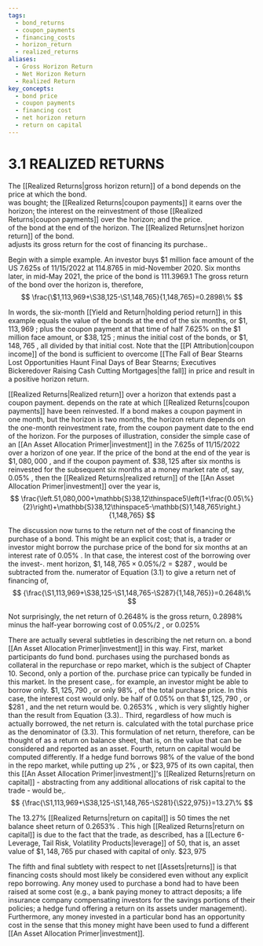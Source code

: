 ```yaml
---
tags:
  - bond_returns
  - coupon_payments
  - financing_costs
  - horizon_return
  - realized_returns
aliases:
  - Gross Horizon Return
  - Net Horizon Return
  - Realized Return
key_concepts:
  - bond price
  - coupon payments
  - financing cost
  - net horizon return
  - return on capital
---
```


# 3.1 REALIZED RETURNS  

The [[Realized Returns|gross horizon return]] of a bond depends on the price at which the bond.   
was bought; the [[Realized Returns|coupon payments]] it earns over the horizon; the interest on the reinvestment of those [[Realized Returns|coupon payments]] over the horizon; and the price.   
of the bond at the end of the horizon. The [[Realized Returns|net horizon return]] of the bond.   
adjusts its gross return for the cost of financing its purchase..  

Begin with a simple example. An investor buys $\$1$ million face amount of the US 7.625s of 11/15/2022 at 114.8765 in mid-November 2020. Six months later, in mid-May 2021, the price of the bond is 111.3969.1 The gross return of the bond over the horizon is, therefore,  
$$
\frac{\$1,113,969+\S38,125-\S1,148,765}{1,148,765}=0.2898\%
$$  

In words, the six-month [[Yield and Return|holding period return]] in this example equals the value of the bonds at the end of the six months, or $\$1,113,969$ ; plus the coupon payment at that time of half $7.625\%$ on the $\$1$ million face amount, or $\$38,125$ ; minus the initial cost of the bonds, or $\$1,148,765$ , all divided by that initial cost. Note that the [[Pl Attribution|coupon income]] of the bond is sufficient to overcome [[The Fall of Bear Stearns Lost Opportunities Haunt Final Days of Bear Stearns; Executives Bickeredover Raising Cash Cutting Mortgages|the fall]] in price and result in a positive horizon return.  

[[Realized Returns|Realized return]] over a horizon that extends past a coupon payment. depends on the rate at which [[Realized Returns|coupon payments]] have been reinvested. If a bond makes a coupon payment in one month, but the horizon is two months, the horizon return depends on the one-month reinvestment rate, from the coupon payment date to the end of the horizon. For the purposes of illustration, consider the simple case of an [[An Asset Allocation Primer|investment]] in the 7.625s of 11/15/2022 over a horizon of one year. If the price of the bond at the end of the year is $\$1,080,000$ , and if the coupon payment of. $\$38,125$ after six months is reinvested for the subsequent six months at a money market rate of, say,  
$0.05\%$ , then the [[Realized Returns|realized return]] of the [[An Asset Allocation Primer|investment]] over the year is,  
$$
\frac{\left.51,080,000+\mathbb{S}38,12\thinspace5\left(1+\frac{0.05\%}{2}\right)+\mathbb{S}38,12\thinspace5-\mathbb{S}1,148,765\right.}{1,148,765}
$$  

The discussion now turns to the return net of the cost of financing the purchase of a bond. This might be an explicit cost; that is, a trader or investor might borrow the purchase price of the bond for six months at an interest rate of $0.05\%$ . In that case, the interest cost of the borrowing over the invest-. ment horizon, $\$1,148,765\times0.05\%/2=\$287$ , would be subtracted from the. numerator of Equation (3.1) to give a return net of financing of,  
$$
{\frac{\S1,113,969+\S38,125-\S1,148,765-\S287}{1,148,765}}=0.2648\%
$$  

Not surprisingly, the net return of $0.2648\%$ is the gross return, $0.2898\%$ minus the half-year borrowing cost of $0.05\%/2$ , or $0.025\%$  

There are actually several subtleties in describing the net return on. a bond [[An Asset Allocation Primer|investment]] in this way. First, market participants do fund bond. purchases using the purchased bonds as collateral in the repurchase or repo market, which is the subject of Chapter 10. Second, only a portion of the. purchase price can typically be funded in this market. In the present case,. for example, an investor might be able to borrow only. $\$1,125,790$ , or only $98\%$ , of the total purchase price. In this case, the interest cost would only. be half of $0.05\%$ on that $\$1,125,790$ , or $\$281$ , and the net return would be. $0.2653\%$ , which is very slightly higher than the result from Equation (3.3).. Third, regardless of how much is actually borrowed, the net return is. calculated with the total purchase price as the denominator of (3.3). This formulation of net return, therefore, can be thought of as a return on balance sheet, that is, on the value that can be considered and reported as an asset. Fourth, return on capital would be computed differently. If a hedge fund borrows $98\%$ of the value of the bond in the repo market, while putting up $2\%$ , or $\$23,975$ of its own capital, then this [[An Asset Allocation Primer|investment]]'s [[Realized Returns|return on capital]] - abstracting from any additional allocations of risk capital to the trade - would be,.  
$$
{\frac{\S1,113,969+\S38,125-\S1,148,765-\S281}{\S22,975}}=13.27\%
$$  

The $13.27\%$ [[Realized Returns|return on capital]] is 50 times the net balance sheet return of $0.2653\%$ . This high [[Realized Returns|return on capital]] is due to the fact that the trade, as described, has a [[Lecture 6-Leverage, Tail Risk, Volatility Products|leverage]] of 50, that is, an asset value of $\$1,148,765$ pur chased with capital of only. $\$23,975$  

The fifth and final subtlety with respect to net [[Assets|returns]] is that financing costs should most likely be considered even without any explicit repo borrowing. Any money used to purchase a bond had to have been raised at some cost (e.g., a bank paying money to attract deposits; a life insurance company compensating investors for the savings portions of their policies; a hedge fund offering a return on its assets under management). Furthermore, any money invested in a particular bond has an opportunity cost in the sense that this money might have been used to fund a different [[An Asset Allocation Primer|investment]].  